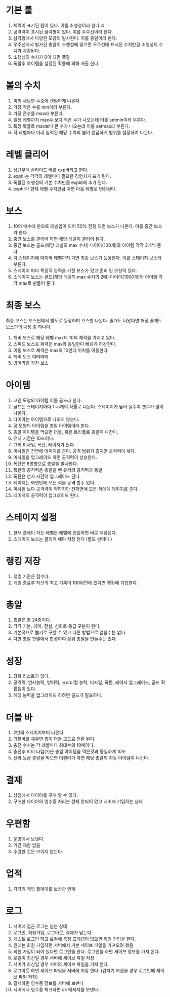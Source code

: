 # 기본 룰
1) 체력이 표기된 원이 있다. 이를 소행성이라 한다.ㅁ
2) 공격력이 표시된 삼각형이 있다. 이를 우주선이라 한다.
3) 삼각형에서 다양한 모양의 발사된다. 이를 총알이라 한다.
4) 우주선에서 발사된 총알이 소행성에 맞으면 우주선에 표시된 수치만큼 소행성의 수치가 차감된다.
5) 소행성의 수치가 0이 되면 폭팔
6) 폭팔후 아이템을 설정된 확률에 의해 배출 한다.

# 볼의 수치 
1) 미리 세팅한 수중에 랜덤하게 나온다. 
2) 가장 작은 수를 min이라 부른다.
3) 가장 큰수를 max라 부른다.
4) 일정 레벨까지 max수 보다 적은 수가 나오는데 이를 setmin이라 부른다.
5) 특정 확률로 max보다 큰 수가 나오는데 이를 setmax라 부른다.
6) 각 레벨마다 미리 입력된 해당 수치의 볼이 랜덤하게 범위를 설정하여 나온다.

# 레벨 클리어
1) 상단부에 슬라이드 바를 exp바라고 한다. 
2) exp바는 각각의 레벨마다 필요한 경험치가 표기 된다. 
3) 폭팔된 소행성의 기본 수치만큼 exp바에 추가 된다. 
9) exp바가 현재 레벨 수치만큼 차면 다음 레벨로 변환된다.

# 보스 
1) 10의 배수에 판으로 레벨업이 되어 50% 진행 되면 보스가 나온다. 이를 중간 보스라 한다.
2) 중간 보스를 클리어 하면 해당 레벨이 클리어 된다. 
3) 중간 보스는 골드(해당 레벨의 max 수치) 다이아(100개)와 아이템 각각 3개씩 준다.
4) 각 스테이지에 마지막 레벨까지 가면 최종 보스가 등장한다. 이를 스테이지 보스라 부른다. 
5) 스테이지 마다 특징적 능력을 가진 보스가 있고 준비 된 보상이 있다. 
6) 스테이지 보스는 골드(해당 레벨의 max 수치의 2배) 다이아(1000개)와 아이템 각각 max로 만들어 준다.

# 최종 보스
최종 보스는 보스씬에서 별도로 등장하며 보스만 나온다.
졸개도 나왔다면 해당 졸개도 보스판의 내용 중 하나다.
1) 해비 보스로 해당 레벨 max의 10의 체력을 가지고 있다. 
2) 스피드 보스로 체력은 max와 동일한다 빠르게 하강한다.
3) 이동 보스로 체력은 max의 10인데 위치를 이동한다. 
4) 헤비 보스 여러마리 
5) 방어막을 가진 보스 

# 아이템
1) 코인 모양의 아이템 이를 골드라 한다. 
2) 골드는 스테이지마다 1~5개의 확률로 나온다. 스테이지가 높아 질수록 갯수가 많이 나온다.
3) 다이아는 아이템으로 나오지 않는다. 
4) 공 모양의 아이템을 총알 아이템이라 한다.
5) 총알 아이템을 먹으면 더블, 혹은 트리플로 총알이 나간다.
6) 유지 시간은 10초이다. 
7) 그외 미사일, 폭탄, 레이저가 있다. 
8) 미사일은 전면에 데미지를 준다. 공격 범위가 좁지만 공격력이 세다.
9) 미사일을 업그레이드 하면 공격력이 상승한다.
10) 폭탄은 8방향으로 총알을 발사한다.
11) 폭탄의 공격력은 총알을 뺀 유저의 공격력과 동일 
12) 폭탄은 연사 시간이 업그레이드 된다.
13) 레이저는 화면안에 모든 적을 공격 할수 있다.
14) 미사일 보다 공격력이 약하지만 전화면에 모든 적에게 데미지를 준다. 
15) 레이저의 공격력이 업그레이드 된다. 

# 스테이지 설정
1) 현재 플레이 하는 레벨은 레벨에 진입하면 바로 저장된다.
2) 스테이지 보스는 클리어 해야 저장 된다 (별도 씬이다.)

# 랭킹 저장
1) 랭킹 기준은 점수다. 
2) 게임 종료후 자신의 최고 기록이 100위안에 있다면 랭킹에 기입한다.

# 총알
1) 총알은 총 24종이다. 
2) 각각 기본, 레어, 전설, 신화로 등급 구분이 된다.
3) 기본적으로 뽑기로 구할 수 있고 다른 방법으로 얻을수는 없다.
4) 다만 총알 판넬에서 합성하여 상위 총알을 만들수는 있다.  

# 성장
1) 강화 리스트가 있다.
2) 공격력, 연사능력, 방어력, 크리티컬 능력, 미사일, 폭탄, 레이저 업그레이드, 골드 확률등이 있다. 
3) 헤딩 능력을 업그레이드 하려면 골드가 필요하다. 

# 더블 바
1) 2번째 스테이지부터 나온다. 
2) 더블바를 체우면 총이 더블 모드로 전환 된다. 
3) 충전 수치는 각 레벨마다 최대수의 10배이다.
4) 충전후 피버 타임(?)은 총알 아이템을 먹은것과 동일하게 10초
5) 신화 등급 총알을 먹으면 더블바가 차면 해당 총알의 자동 아이템이 나간다.  

# 결제
1) 상점에서 다이아를 구매 할 수 있다. 
2) 구매한 다이아의 영수증 처리는 현재 안되어 있고 서버에 기입하는 상태

# 우편함
1) 운영에서 보낸다. 
2) 기간 제한 없음
3) 수령한 것은 보이지 않는다. 

# 업적
1) 각각의 게임 플레이를 보상관 연계

# 로그
1) 서버에 접근 로그는 남는 상태
2) 로그인, 회원가입, 로그아웃, 결제가 남는다.
3) 게스트 로그인 하고 로컬에 특정 프레렙이 없으면 회원 가입을 한다. 
4) 원래는 회원 가입하면 서버에서 기본 세이브 파일을 가져오려 했음
5) 회원 가입이 되어 있다면 로그인을 한다. 로그인을 하면 세이브 정보를 가져 온다. 
6) 로컬이 최신일 경우 서버에 세이브 파일 저장 
7) 서버가 최신일 경우 서버의 세이브 파일을 가져 온다.
8) 로그아웃 하면 세이브 파일을 서버에 저장 한다. (갑자기 꺼졌을 경우 로그인때 세이브 파일 저장)
9) 결제하면 영수증 정보를 서버에 보낸다
10) 서버에서 영수증 체크하면 ok 메세지를 보낸다.  
